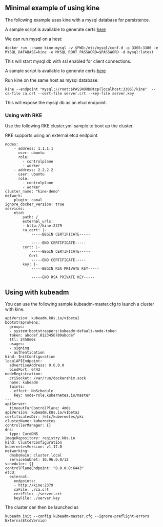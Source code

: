 ## Minimal example of using kine
The following example uses kine with a mysql database for persistence.

A sample script is available to generate certs [here](generate-certs.sh)

We can run mysql on a host:

```
docker run --name kine-mysql -v $PWD:/etc/mysql/conf.d -p 3306:3306 -e MYSQL_DATABASE=kine -e MYSQL_ROOT_PASSWORD=$PASSWORD -d mysql:latest
```

This will start mysql db with ssl enabled for client connections.

A sample script is available to generate certs [here](generate-certs.sh)

Run kine on the same host as mysql database:
```
kine --endpoint "mysql://root:$PASSWORD@tcp(localhost:3306)/kine"  --ca-file ca.crt --cert-file server.crt --key-file server.key
```

This will expose the mysql db as an etcd endpoint.

### Using with RKE
Use the following RKE cluster.yml sample to boot up the cluster. 

RKE supports using an external etcd endpoint.

```
nodes:
    - address: 1.1.1.1
      user: ubuntu
      role:
        - controlplane
        - worker
    - address: 2.2.2.2
      user: ubuntu
      role:
        - controlplane
        - worker
cluster_name: "kine-demo"
network:
    plugin: canal
ignore_docker_version: true
services:
    etcd:
        path: /
        external_urls:
        - http://kine:2379
        ca_cert: |-
            -----BEGIN CERTIFICATE-----
            
            -----END CERTIFICATE-----
        cert: |-
            -----BEGIN CERTIFICATE-----
           Cert
            -----END CERTIFICATE-----
        key: |-
            -----BEGIN RSA PRIVATE KEY-----

            -----END RSA PRIVATE KEY-----
```

## Using with kubeadm

You can use the following sample kubeadm-master.cfg to launch a cluster with kine.

```
apiVersion: kubeadm.k8s.io/v1beta2
bootstrapTokens:
- groups:
  - system:bootstrappers:kubeadm:default-node-token
  token: abcdef.0123456789abcdef
  ttl: 24h0m0s
  usages:
  - signing
  - authentication
kind: InitConfiguration
localAPIEndpoint:
  advertiseAddress: 0.0.0.0
  bindPort: 6443
nodeRegistration:
  criSocket: /var/run/dockershim.sock
  name: kubeadm
  taints:
  - effect: NoSchedule
    key: node-role.kubernetes.io/master
---
apiServer:
  timeoutForControlPlane: 4m0s
apiVersion: kubeadm.k8s.io/v1beta2
certificatesDir: /etc/kubernetes/pki
clusterName: kubernetes
controllerManager: {}
dns:
  type: CoreDNS
imageRepository: registry.k8s.io
kind: ClusterConfiguration
kubernetesVersion: v1.17.0
networking:
  dnsDomain: cluster.local
  serviceSubnet: 10.96.0.0/12
scheduler: {}
controlPlaneEndpoint: "0.0.0.0:6443"
etcd:
  external:
    endpoints:
    - http://kine:2379
    caFile: ./ca.crt
    certFile: ./server.crt
    keyFile: ./server.key
```

The cluster can then be launched as 

`kubeadm init --config kubeadm-master.cfg --ignore-preflight-errors ExternalEtcdVersion`
